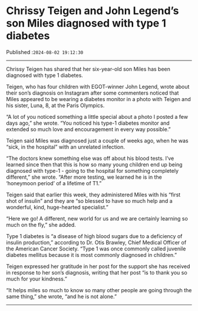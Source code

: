 # Chrissy Teigen and John Legend’s son Miles diagnosed with type 1 diabetes

Published :`2024-08-02 19:12:30`

---

Chrissy Teigen has shared that her six-year-old son Miles has been diagnosed with type 1 diabetes.

Teigen, who has four children with EGOT-winner John Legend, wrote about their son’s diagnosis on Instagram after some commenters noticed that Miles appeared to be wearing a diabetes monitor in a photo with Teigen and his sister, Luna, 8, at the Paris Olympics.

“A lot of you noticed something a little special about a photo I posted a few days ago,” she wrote. “You noticed his type-1 diabetes monitor and extended so much love and encouragement in every way possible.”

Teigen said Miles was diagnosed just a couple of weeks ago, when he was “sick, in the hospital” with an unrelated infection.

“The doctors knew something else was off about his blood tests. I’ve learned since then that this is how so many young children end up being diagnosed with type-1 - going to the hospital for something completely different,” she wrote. “After more testing, we learned he is in the ‘honeymoon period’ of a lifetime of T1.”

Teigen said that earlier this week, they administered Miles with his “first shot of insulin” and ​​they are “so blessed to have so much help and a wonderful, kind, huge-hearted specialist.”

“Here we go! A different, new world for us and we are certainly learning so much on the fly,” she added.

Type 1 diabetes is “a disease of high blood sugars due to a deficiency of insulin production,” according to Dr. Otis Brawley, Chief Medical Officer of the American Cancer Society. “Type 1 was once commonly called juvenile diabetes mellitus because it is most commonly diagnosed in children.”

Teigen expressed her gratitude in her post for the support she has received in response to her son’s diagnosis, writing that her post “is to thank you so much for your kindness.”

“It helps miles so much to know so many other people are going through the same thing,” she wrote, “and he is not alone.”

---

